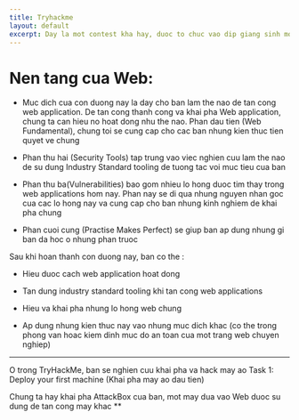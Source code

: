 ```yaml
---
title: Tryhackme
layout: default
excerpt: Day la mot contest kha hay, duoc to chuc vao dip giang sinh moi nam, va contest nay co rat nhieu category(hang muc) de nguoi choi co the tham gia. Cu the nhu sau.
---
```

# Nen tang cua Web: 

* Muc dich cua con duong nay la day cho ban lam the nao de tan cong web application. De tan cong thanh cong va khai pha Web application, chung ta can hieu no hoat dong nhu the nao. Phan dau tien (Web Fundamental), chung toi se cung cap cho cac ban nhung kien thuc tien quyet ve chung

* Phan thu hai (Security Tools) tap trung vao viec nghien cuu lam the nao de su dung Industry Standard tooling de tuong tac voi muc tieu cua ban

* Phan thu ba(Vulnerabilities) bao gom nhieu lo hong duoc tim thay trong web applications hom nay. Phan nay se di qua nhung nguyen nhan goc cua cac lo hong nay va 
cung cap cho ban nhung kinh nghiem de khai pha chung

* Phan cuoi cung (Practise Makes Perfect) se giup ban ap dung nhung gi ban da hoc o nhung phan truoc 

Sau khi hoan thanh con duong nay, ban co the :

 - Hieu duoc cach web application hoat dong

 - Tan dung industry standard tooling khi tan cong web applications

 - Hieu va khai pha nhung lo hong web chung

 - Ap dung nhung kien thuc nay vao nhung muc dich khac (co the trong phong van hoac kiem dinh muc do an toan cua mot trang web chuyen nghiep)

***************************************
O trong TryHackMe, ban se nghien cuu khai pha va hack may ao
 Task 1: Deploy your first machine (Khai pha may ao dau tien)

Chung ta hay khai pha AttackBox cua ban, mot may dua vao Web duoc su dung de tan cong may khac
 ** 




